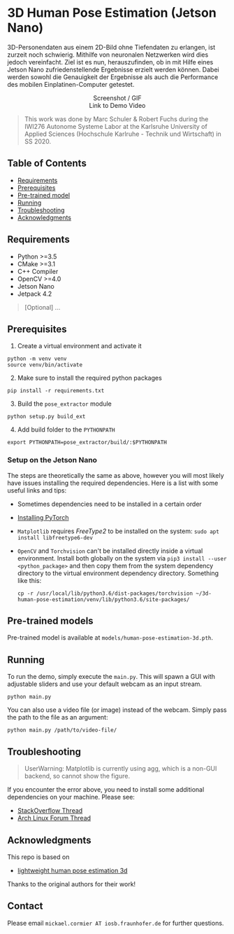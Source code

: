 # 3D Human Pose Estimation (Jetson Nano) 

3D-Personendaten aus einem 2D-Bild ohne Tiefendaten zu erlangen, ist zurzeit noch schwierig. Mithilfe von neuronalen Netzwerken wird dies jedoch vereinfacht. Ziel ist es nun, herauszufinden, ob in mit Hilfe eines Jetson Nano zufriedenstellende Ergebnisse erzielt werden können. Dabei werden sowohl die Genauigkeit der Ergebnisse als auch die Performance des mobilen Einplatinen-Computer getestet.

<p align="center">
  Screenshot / GIF <br />
  Link to Demo Video
</p>

> This work was done by Marc Schuler & Robert Fuchs during the IWI276 Autonome Systeme Labor at the Karlsruhe University of Applied Sciences (Hochschule Karlruhe - Technik und Wirtschaft) in SS 2020.

## Table of Contents

* [Requirements](#requirements)
* [Prerequisites](#prerequisites)
* [Pre-trained model](#pre-trained-model)
* [Running](#running)
* [Troubleshooting](#troubleshooting)
* [Acknowledgments](#acknowledgments)

## Requirements

- Python >=3.5
- CMake >=3.1
- C++ Compiler
- OpenCV >=4.0
- Jetson Nano 
- Jetpack 4.2
> [Optional] ...

## Prerequisites

1. Create a virtual environment and activate it

```
python -m venv venv
source venv/bin/activate
```

2. Make sure to install the required python packages 

```
pip install -r requirements.txt
```

3. Build the `pose_extractor` module

```
python setup.py build_ext
```

4. Add build folder to the `PYTHONPATH`

```
export PYTHONPATH=pose_extractor/build/:$PYTHONPATH
```

### Setup on the Jetson Nano

The steps are theoretically the same as above, however you will most likely have issues installing the required dependencies.
Here is a list with some useful links and tips: 

- Sometimes dependencies need to be installed in a certain order
- [Installing PyTorch](https://forums.developer.nvidia.com/t/pytorch-for-jetson-nano-version-1-5-0-now-available/72048)
- `Matplotlib` requires *FreeType2* to be installed on the system: `sudo apt install libfreetype6-dev`
- `OpenCV` and `Torchvision` can't be installed directly inside a virtual environment.
  Install both globally on the system via `pip3 install --user <python_package>` and then copy them from the system dependency directory to the virtual environment dependency directory. Something like this:

  ```
  cp -r /usr/local/lib/python3.6/dist-packages/torchvision ~/3d-human-pose-estimation/venv/lib/python3.6/site-packages/
  ```


## Pre-trained models <a name="pre-trained-models"/>

Pre-trained model is available at `models/human-pose-estimation-3d.pth`.


## Running

To run the demo, simply execute the `main.py`. This will spawn a GUI with adjustable sliders and use your default webcam as an input stream.

```
python main.py
```

You can also use a video file (or image) instead of the webcam. Simply pass the path to the file as an argument: 

```
python main.py /path/to/video-file/
```

## Troubleshooting

> UserWarning: Matplotlib is currently using agg, which is a non-GUI backend, so cannot show the figure.

If you encounter the error above, you need to install some additional dependencies on your machine. Please see:

- [StackOverflow Thread](https://stackoverflow.com/questions/56656777/userwarning-matplotlib-is-currently-using-agg-which-is-a-non-gui-backend-so)
- [Arch Linux Forum Thread](https://bbs.archlinux.org/viewtopic.php?pid=1885317#p1885317)

## Acknowledgments

This repo is based on
  - [lightweight human pose estimation 3d](https://github.com/Daniil-Osokin/lightweight-human-pose-estimation-3d-demo.pytorch)

Thanks to the original authors for their work!

## Contact
Please email `mickael.cormier AT iosb.fraunhofer.de` for further questions.
